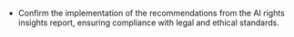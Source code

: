 - Confirm the implementation of the recommendations from the AI rights insights report, ensuring compliance with legal and ethical standards.